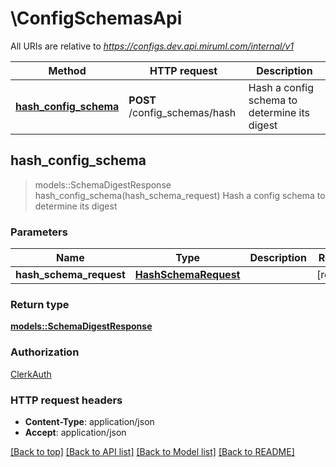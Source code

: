 # \ConfigSchemasApi

All URIs are relative to *https://configs.dev.api.miruml.com/internal/v1*

Method | HTTP request | Description
------------- | ------------- | -------------
[**hash_config_schema**](ConfigSchemasApi.md#hash_config_schema) | **POST** /config_schemas/hash | Hash a config schema to determine its digest



## hash_config_schema

> models::SchemaDigestResponse hash_config_schema(hash_schema_request)
Hash a config schema to determine its digest

### Parameters


Name | Type | Description  | Required | Notes
------------- | ------------- | ------------- | ------------- | -------------
**hash_schema_request** | [**HashSchemaRequest**](HashSchemaRequest.md) |  | [required] |

### Return type

[**models::SchemaDigestResponse**](SchemaDigestResponse.md)

### Authorization

[ClerkAuth](../README.md#ClerkAuth)

### HTTP request headers

- **Content-Type**: application/json
- **Accept**: application/json

[[Back to top]](#) [[Back to API list]](../README.md#documentation-for-api-endpoints) [[Back to Model list]](../README.md#documentation-for-models) [[Back to README]](../README.md)

